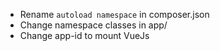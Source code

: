 - Rename `autoload namespace` in composer.json
- Change namespace classes in app/
- Change app-id to mount VueJs